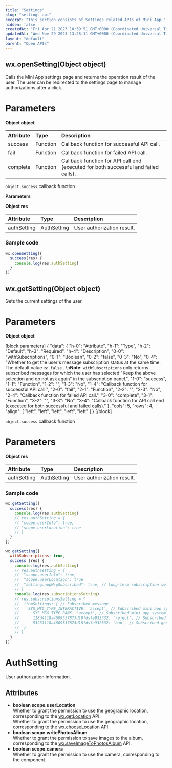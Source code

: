 ```yaml
---
title: "Settings"
slug: "settings-api"
excerpt: "This section consists of Settings related APIs of Mini App."
hidden: false
createdAt: "Fri Apr 21 2023 10:39:51 GMT+0000 (Coordinated Universal Time)"
updatedAt: "Wed Nov 29 2023 13:28:11 GMT+0000 (Coordinated Universal Time)"
layout: "default"
parent: "Open APIs"
---
```

## wx.openSetting(Object object)

Calls the Mini App settings page and returns the operation result of the user. The user can be redirected to the settings page to manage authorizations after a click.

# Parameters

**Object object**

| Attribute | Type     | Description                                                                         |
| :-------- | :------- | :---------------------------------------------------------------------------------- |
| success   | Function | Callback function for successful API call.                                          |
| fail      | Function | Callback function for failed API call.                                              |
| complete  | Function | Callback function for API call end (executed for both successful and failed calls). |

`object.success` callback function

**Parameters**

**Object res**

| Attribute   | Type              | Description                |
| :---------- | :---------------- | :------------------------- |
| authSetting | [AuthSetting](<>) | User authorization result. |

### Sample code

```javascript JavaScript
wx.openSetting({
  success(res) {
    console.log(res.authSetting)
  }
})
```

## wx.getSetting(Object object)

Gets the current settings of the user.

# Parameters

**Object object**

[block:parameters]
{
  "data": {
    "h-0": "Attribute",
    "h-1": "Type",
    "h-2": "Default",
    "h-3": "Required",
    "h-4": "Description",
    "0-0": "withSubscriptions",
    "0-1": "Boolean",
    "0-2": "false",
    "0-3": "No",
    "0-4": "Whether to get the user's message subscription status at the same time. The default value is:` false` .  \n**Note**: `withSubscriptions` only returns subscribed messages for which the user has selected \"Keep the above selection and do not ask again\" in the subscription panel.",
    "1-0": "success",
    "1-1": "Function",
    "1-2": "",
    "1-3": "No",
    "1-4": "Callback function for successful API call.",
    "2-0": "fail",
    "2-1": "Function",
    "2-2": "",
    "2-3": "No",
    "2-4": "Callback function for failed API call.",
    "3-0": "complete",
    "3-1": "Function",
    "3-2": "",
    "3-3": "No",
    "3-4": "Callback function for API call end (executed for both successful and failed calls)."
  },
  "cols": 5,
  "rows": 4,
  "align": [
    "left",
    "left",
    "left",
    "left",
    "left"
  ]
}
[/block]


`object.success` callback function

# Parameters

**Object res**

| Attribute   | Type              | Description                |
| :---------- | :---------------- | :------------------------- |
| authSetting | [AuthSetting](<>) | User authorization result. |

### Sample code

```javascript JavaScript
wx.getSetting({
  success(res) {
    console.log(res.authSetting)
    // res.authSetting = {
    // "scope.userInfo": true,
    // "scope.userLocation": true
    // }
  }
})
```

```javascript JavaScript
wx.getSetting({
  withSubscriptions: true,
  success (res) {
    console.log(res.authSetting)
    // res.authSetting = {
    //  "scope.userInfo": true,
    //  "scope.userLocation": true
    //  "setting.appMsgSubscribed": true, // Long-term subscription switch. Valid values: `true` (on); `false` (off).
    // }
    console.log(res.subscriptionsSetting)
    // res.subscriptionsSetting = {
    //  itemSettings: { // Subscribed message
    //    SYS_MSG_TYPE_INTERACTIVE: 'accept', // Subscribed mini app system message: Contact interaction reminder
    // 		SYS_MSG_TYPE_RANK: 'accept', // Subscribed mini app system message: Leaderboard ranking reminder
    // 		118d4118a4609537873d18fdsfe932332: 'reject', // Subscribed general one-time message
    // 		53231118a4609537873d18fdsfe932332: 'ban', // Subscribed general one-time message
    // 	}
    // }
  }
})
```

# AuthSetting

User authorization information.

## Attributes

- **boolean scope.userLocation**  
  Whether to grant the permission to use the geographic location, corresponding to the [wx.getLocation](doc:location-api#wxgetlocationobject-object) API.  
  Whether to grant the permission to use the geographic location, corresponding to the [wx.chooseLocation](doc:location-api#chooselocation) API.
- **boolean scope.writePhotosAlbum**  
  Whether to grant the permission to save images to the album, corresponding to the [wx.saveImageToPhotosAlbum](doc:image-api#wxsaveimagetophotosalbumobject-object) API.
- **boolean scope.camera**  
  Whether to grant the permission to use the camera, corresponding to the [<camera />](doc:camera) component.
